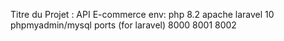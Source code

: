 Titre du Projet : API E-commerce
env: 
  php 8.2
  apache
  laravel 10
  phpmyadmin/mysql
  ports (for laravel) 8000 8001 8002
